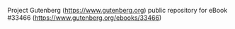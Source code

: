 Project Gutenberg (https://www.gutenberg.org) public repository for eBook #33466 (https://www.gutenberg.org/ebooks/33466)
